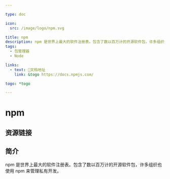 ```yaml
---

type: doc

icon:
  src: /image/logo/npm.svg

title: npm
description: npm 是世界上最大的软件注册表。包含了数以百万计的开源软件包，许多组织也使用 npm 来管理私有开发。
tags:
  - 包管理器
  - Node

links:
  - text: 📖文档地址
    link: &togo https://docs.npmjs.com/

togo: *togo

---
```


<ShowLogo />

# npm

<ShowTags />

<ShowBreadcrumb />

## 资源链接

<ShowLinks />

## 简介

npm 是世界上最大的软件注册表。包含了数以百万计的开源软件包，许多组织也使用 npm 来管理私有开发。
